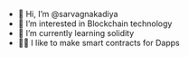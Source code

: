- 👋 Hi, I’m @sarvagnakadiya
- 👀 I’m interested in Blockchain technology
- 🌱 I’m currently learning solidity
- 👨‍💻 I like to make smart contracts for Dapps

<!---
sarvagnakadiya/sarvagnakadiya is a ✨ special ✨ repository because its `README.md` (this file) appears on your GitHub profile.
You can click the Preview link to take a look at your changes.
--->
